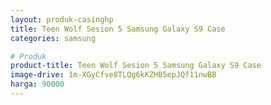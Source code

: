 ```yaml
---
layout: produk-casinghp
title: Teen Wolf Sesion 5 Samsung Galaxy S9 Case
categories: samsung

# Produk
product-title: Teen Wolf Sesion 5 Samsung Galaxy S9 Case
image-drive: 1m-XGyCfve8TLQg6kKZHB5epJQf11nwBB
harga: 90000
---
```

